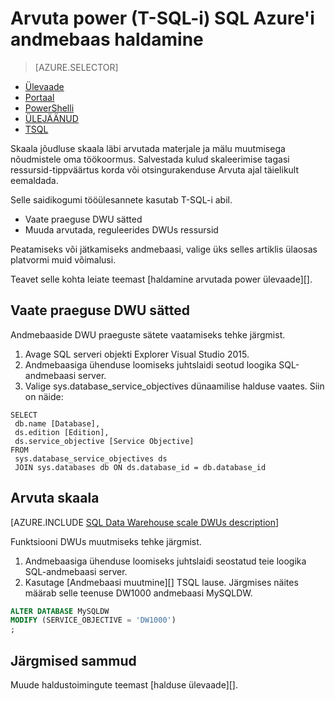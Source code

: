 <properties
   pageTitle="Arvuta power rakenduses Azure SQL-i andmete ladu (REST) haldamine | Microsoft Azure'i"
   description="Skaala-out jõudluse, reguleerides DWUs tööülesandeid Transact-SQL-i (T-SQL-i). Kulude kokkuhoidmiseks skaleerimist tagasi-tippväärtus ajal."
   services="sql-data-warehouse"
   documentationCenter="NA"
   authors="barbkess"
   manager="barbkess"
   editor=""/>

<tags
   ms.service="sql-data-warehouse"
   ms.devlang="NA"
   ms.topic="article"
   ms.tgt_pltfrm="NA"
   ms.workload="data-services"
   ms.date="08/08/2016"
   ms.author="barbkess;sonyama"/>

# <a name="manage-compute-power-in-azure-sql-data-warehouse-t-sql"></a>Arvuta power (T-SQL-i) SQL Azure'i andmebaas haldamine

> [AZURE.SELECTOR]
- [Ülevaade](sql-data-warehouse-manage-compute-overview.md)
- [Portaal](sql-data-warehouse-manage-compute-portal.md)
- [PowerShelli](sql-data-warehouse-manage-compute-powershell.md)
- [ÜLEJÄÄNUD](sql-data-warehouse-manage-compute-rest-api.md)
- [TSQL](sql-data-warehouse-manage-compute-tsql.md)


Skaala jõudluse skaala läbi arvutada materjale ja mälu muutmisega nõudmistele oma töökoormus. Salvestada kulud skaleerimise tagasi ressursid-tippväärtus korda või otsingurakenduse Arvuta ajal täielikult eemaldada. 

Selle saidikogumi tööülesannete kasutab T-SQL-i abil.

- Vaate praeguse DWU sätted
- Muuda arvutada, reguleerides DWUs ressursid

Peatamiseks või jätkamiseks andmebaasi, valige üks selles artiklis ülaosas platvormi muid võimalusi.

Teavet selle kohta leiate teemast [haldamine arvutada power ülevaade][].

<a name="current-dwu-bk"></a>

## <a name="view-current-dwu-settings"></a>Vaate praeguse DWU sätted

Andmebaaside DWU praeguste sätete vaatamiseks tehke järgmist.

1. Avage SQL serveri objekti Explorer Visual Studio 2015.
2. Andmebaasiga ühenduse loomiseks juhtslaidi seotud loogika SQL-andmebaasi server.
2. Valige sys.database_service_objectives dünaamilise halduse vaates. Siin on näide: 

```
SELECT
 db.name [Database],
 ds.edition [Edition],
 ds.service_objective [Service Objective]
FROM
 sys.database_service_objectives ds
 JOIN sys.databases db ON ds.database_id = db.database_id
```

<a name="scale-dwu-bk"></a>
<a name="scale-compute-bk"></a>

## <a name="scale-compute"></a>Arvuta skaala

[AZURE.INCLUDE [SQL Data Warehouse scale DWUs description](../../includes/sql-data-warehouse-scale-dwus-description.md)]

Funktsiooni DWUs muutmiseks tehke järgmist.


1. Andmebaasiga ühenduse loomiseks juhtslaidi seostatud teie loogika SQL-andmebaasi server.
2. Kasutage [Andmebaasi muutmine][] TSQL lause. Järgmises näites määrab selle teenuse DW1000 andmebaasi MySQLDW. 

```Sql
ALTER DATABASE MySQLDW
MODIFY (SERVICE_OBJECTIVE = 'DW1000')
;
```

<a name="next-steps-bk"></a>

## <a name="next-steps"></a>Järgmised sammud

Muude haldustoimingute teemast [halduse ülevaade][].

<!--Image references-->

<!--Article references-->
[Service capacity limits]: ./sql-data-warehouse-service-capacity-limits.md
[Juhtimise ülevaade]: ./sql-data-warehouse-overview-manage.md
[Arvuta power ülevaade haldamine]: ./sql-data-warehouse-manage-compute-overview.md

<!--MSDN references-->

[MUUDA ANDMEBAASI]: https://msdn.microsoft.com/library/mt204042.aspx


<!--Other Web references-->

[Azure portal]: http://portal.azure.com/

